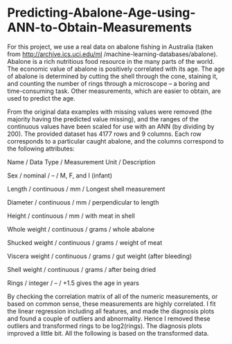 # Predicting-Abalone-Age-using-ANN-to-Obtain-Measurements 

For this project, we use a real data on abalone fishing in Australia (taken from http://archive.ics.uci.edu/ml
/machine-learning-databases/abalone). Abalone is a rich nutritious food resource in the many parts of the
world. The economic value of abalone is positively correlated with its age. The age of abalone is determined
by cutting the shell through the cone, staining it, and counting the number of rings through a microscope – a
boring and time-consuming task. Other measurements, which are easier to obtain, are used to predict the
age.

From the original data examples with missing values were removed (the majority having the predicted value
missing), and the ranges of the continuous values have been scaled for use with an ANN (by dividing by 200).
The provided dataset has 4177 rows and 9 columns. Each row corresponds to a particular caught abalone,
and the columns correspond to the following attributes: 

Name / Data Type / Measurement Unit / Description

Sex / nominal / – / M, F, and I (infant)

Length / continuous / mm / Longest shell measurement

Diameter / continuous / mm / perpendicular to length

Height / continuous / mm / with meat in shell

Whole weight / continuous / grams / whole abalone

Shucked weight / continuous / grams / weight of meat

Viscera weight / continuous / grams / gut weight (after bleeding)

Shell weight / continuous / grams / after being dried

Rings / integer / – / +1.5 gives the age in years

By checking the correlation matrix of all of the numeric measurements, or based on common sense, these
measurements are highly correlated. I fit the linear regression including all features, and made the diagnosis
plots and found a couple of outliers and abnormality. Hence I removed these outliers and transformed rings
to be log2(rings). The diagnosis plots improved a little bit. All the following is based on the transformed
data.
